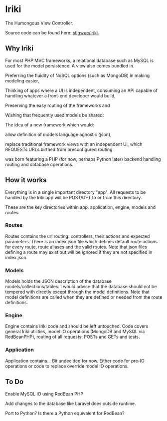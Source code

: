 # Iriki

The Humongous View Controller.

Source code can be found here: [stigwue/iriki](https://github.com/stigwue/iriki).

## Why Iriki

For most PHP MVC frameworks, a relational database such as MySQL is used for the model persistence. A view also comes bundled in.

Preferring the fluidity of NoSQL options (such as MongoDB) in making modeling easier,

Thinking of apps where a UI is independent, consuming an API capable of handling whatever a front-end developer would build,

Preserving the easy routing of the frameworks and

Wishing that frequently used models be shared:

The idea of a new framework which would:

allow definition of models language agnostic (json),

replace traditional framework views with an independent UI, which REQUESTs URLs birthed from preconfigured routing

was born featuring a PHP (for now, perhaps Python later) backend handling routing and database operations.

## How it works

Everything is in a single important directory "app". All requests to be handled by the Iriki app will be POST/GET to or from this directory.

These are the key directories within app: application, engine, models and routes.

### Routes

Routes contains the url routing: controllers, their actions and expected parameters. There is an index.json file which defines default route actions for every route, route aliases and the valid routes. Note that json files defining a route may exist but will be ignored if they are not specified in index.json.

### Models

Models holds the JSON description of the database models/collections/tables. I would advice that the database should not be tempered with directly except through the model definitions. Note that model definitions are called when they are defined or needed from the route definitions.

### Engine

Engine contains Iriki code and should be left untouched. Code covers general Iriki utilities, model IO operations (MongoDB and MySQL via RedBeanPHP), routing of all requests: POSTs and GETs and tests.

### Application

Application contains... Bit undecided for now. Either code for pre-IO operations or code to replace override model IO operations.


## To Do
Enable MySQL IO using RedBean PHP

Add changes to the database like Laravel does outside runtime. 

Port to Python? Is there a Python equivalent for RedBean?


